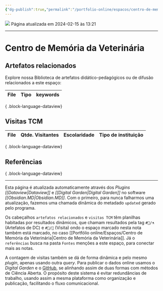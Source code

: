 ```yaml
---
{"dg-publish":true,"permalink":"/portfolio-online/espacos/centro-de-memoria-da-veterinaria/","tags":["💼/📍"],"created":"2024-02-14T12:36:18.663-03:00","updated":"2024-02-15T13:21:27.641-03:00"}
---
```



![](/img/user/XX_Anexos/cropped-cropped-logomarca-cememor-01.png)
Página atualizada em 2024-02-15 às 13:21
***

# Centro de Memória da Veterinária

## Artefatos relacionados
Explore nossa Biblioteca de artefatos didático-pedagógicos ou de difusão relacionados a este espaço:

| File | Tipo | keywords |
| ---- | ---- | -------- |

{ .block-language-dataview}

## Visitas TCM
| File | Qtde. Visitantes | Escolaridade | Tipo de instituição |
| ---- | ---------------- | ------------ | ------------------- |

{ .block-language-dataview}


## Referências


{ .block-language-dataview}


***
Esta página é atualizada automaticamente através dos *Plugins [[Dataview\|Dataview]]* e *[[Digital Garden\|Digital Garden]]* no software *[[Obsidian.MD\|Obsidian.MD]]*. Com o primeiro, para nunca falharmos uma atualização, fazemos uma chamada dinâmica do metadado `updated` gerado pelo programa.

Os cabeçalhos `artefatos relacionados` e `visitas TCM` têm planilhas habitadas por resultados dinâmicos, que chamam resultados pela tag `#💼/⚗️` (Artefatos de DC) e `#💼/📇` (Visita) ondo o espaço marcado nesta nota também está marcado, no caso [[Portfólio online/Espaços/Centro de Memória da Veterinária\|Centro de Memória da Veterinária]].
Já o `referências` busca na pasta `Fontes` menções a este espaço, para conectar mais as notas.

A contagem de visitas também se dá de forma dinâmica e pelo mesmo *plugin*, apenas usando outra *query*. 
Para publicar o dados online usamos o *Digital Garden* e o [GitHub](https://github.com/rededemuseus/temciencianomuseuwiki), se alinhando assim de duas formas com métodos de Ciência Aberta. O propósito deste sistema é evitar redundâncias de trabalho, usando assim a mesma plataforma como organização e publicação, facilitando o fluxo comunicacional.